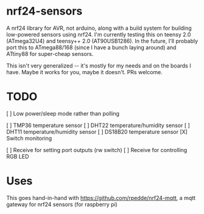 # nrf24-sensors #

A nrf24 library for AVR, not arduino, along with a build system
for building low-powered sensors using nrf24.  I'm currently testing this
on teensy 2.0 (ATmega32U4) and teensy++ 2.0 (AT90USB1286).
In the future, I'll probably port this to ATmega88/168 (since I
have a bunch laying around) and ATtiny88 for super-cheap sensors.

This isn't very generalized -- it's mostly for my needs and
on the boards I have.  Maybe it works for you, maybe it doesn't.
PRs welcome.

# TODO #

[ ] Low power/sleep mode rather than polling

[ ] TMP36 temperature sensor
[ ] DHT22 temperature/humidity sensor
[ ] DHT11 temperature/humidity sensor
[ ] DS18B20 temperature sensor
[X] Switch monitoring

[ ] Receive for setting port outputs (rw switch)
[ ] Receive for controlling RGB LED

# Uses #

This goes hand-in-hand with https://github.com/rpedde/nrf24-mqtt, a
mqtt gateway for nrf24 sensors (for raspberry pi)

